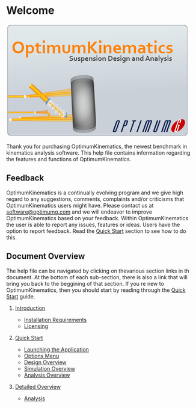 # Welcome
![Welcome](img/welcome.png)

Thank you for purchasing OptimumKinematics, the newest benchmark in kinematics analysis software. This help file contains information regarding the features and functions of OptimumKinematics. 

## Feedback

OptimumKinematics is a continually evolving program 
and we give high regard to any suggestions, comments, 
complaints and/or criticisms that OptimumKinematics users 
might have. Please contact us at [software@optimumg.com](mailto:software@optimumg.com) and we will endeavor to improve OptimumKinematics based on your feedback.
Within OptimumKinematics the user is able to report any issues, features or ideas. Users have the option to report feedback. Read the [Quick Start](2_Quick_Start/2_Quick_Start.md) section to see how to do this.

## Document Overview
The help file can be navigated by clicking on thevarious section links in th document. At the bottom of each sub-section, there is also a link that will bring you back to the beggining of that section. If you re new to OptimumKinematics, then you should start by reading through the [Quick Start](2_Quick_Start/2_Quick_Start.md) guide.


1. [Introduction](1_Introduction/1_Introduction.md)
    * [Installation Requirements](1_Introduction/A_Installation_Requirements.md)
    * [Licensing](1_Introduction/B_Licensing.md)    
2. [Quick Start](2_Quick_Start/2_Quick_Start.md)
    * [Launching the Application](2_Quick_Start/A_Launching_the_Application.md)
    * [Options Menu](2_Quick_Start/B_Options_Menu.md)
    * [Design Overview](2_Quick_Start/C_Design_Overview.md)
    * [Simulation Overview](2_Quick_Start/D_Simulation_Overview.md)
    * [Analysis Overview](2_Quick_Start/E_Analysis_Overview.md)

3. [Detailed Overview](3_Detailed_Overview/3_Detailed_Overview.md)
   * [Analysis](3_Detailed_Overview/D_Analysis.md)